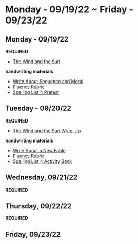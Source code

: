 # Monday -  09/19/22 ~ Friday - 09/23/22

## Monday -  09/19/22

**REQUIRED**
-   [The Wind and the Sun](https://static.k12.com/calms_media/media/8448500_8449000/8448636/2/654e0e5d850d15eafdd55702feb9b80c0f258915/ELA_LG_03_02_01_WAS_RDG_IN_01.pdf?_ga=2.164011131.57962341.1663595813-298254525.1660763735)

**handwriting materials**
-   [Write About Sequence and Moral](https://static.k12.com/calms_media/media/8448500_8449000/8448621/2/dcbc29a195bf892a6eb863ab5ce563ac541d84d1/02_ELA_AB_03_02_WAS_RDG_IN_01_WRT.pdf?_ga=2.67148757.57962341.1663595813-298254525.1660763735)
-   [Fluency Rubric](https://static.k12.com/calms_media/media/8309500_8310000/8309716/1/b862ca40adf20cc40b10e51b68edc578677545cc/Read_and_Record_Fluency_Rubric_for_Students.docx?_ga=2.67148757.57962341.1663595813-298254525.1660763735)
-   [Spelling List 4 Pretest](https://static.k12.com/calms_media/media/8448500_8449000/8448620/2/f1ac04451423fc49ee8a015b15f0a210769ac50f/01_ELA_AB_03_02_01_WAS_RDG_IN_01_SPPT.pdf?_ga=2.67148757.57962341.1663595813-298254525.1660763735)

## Tuesday -  09/20/22

**REQUIRED**
-   [The Wind and the Sun Wrap-Up](https://static.k12.com/calms_media/media/8448500_8449000/8448637/2/4e51fe24b83ff542271ab8237165939d19094312/ELA_LG_03_02_02_WAS_RDG_FI_02.pdf?_ga=2.168295653.57962341.1663595813-298254525.1660763735)

**handwriting materials**
-   [Write About a New Fable](https://static.k12.com/calms_media/media/8448500_8449000/8448623/2/808a23186b6f689718c88c2ae111d31a27c614cf/04_ELA_AB_03_02_02_WAS_RDG_FI_02_WRT.pdf?_ga=2.168295653.57962341.1663595813-298254525.1660763735)
-   [Fluency Rubric](https://static.k12.com/calms_media/media/8309500_8310000/8309716/1/b862ca40adf20cc40b10e51b68edc578677545cc/Read_and_Record_Fluency_Rubric_for_Students.docx?_ga=2.168295653.57962341.1663595813-298254525.1660763735)
-   [Spelling List 4 Activity Bank](https://static.k12.com/calms_media/media/8448500_8449000/8448622/2/b2dd0f01ab701cfaa15c6e1586eca3d4ed5360b1/03_ELA_AB_03_02_02_WAS_RDG_FI_02_SPOFF.pdf?_ga=2.168295653.57962341.1663595813-298254525.1660763735)

## Wednesday, 09/21/22

**REQUIRED**


## Thursday, 09/22/22

**REQUIRED**

##  Friday, 09/23/22
